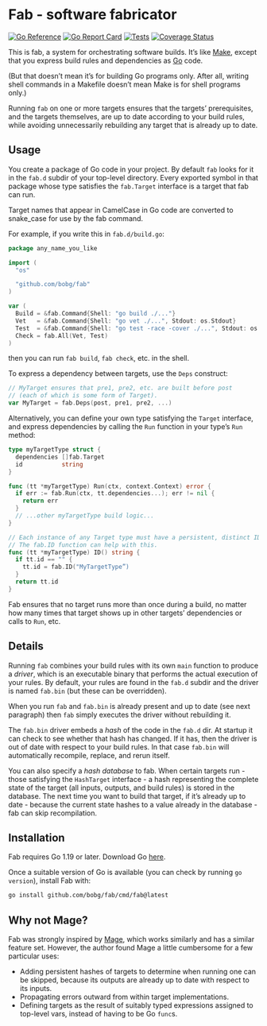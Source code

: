 # Fab - software fabricator

[![Go Reference](https://pkg.go.dev/badge/github.com/bobg/fab.svg)](https://pkg.go.dev/github.com/bobg/fab)
[![Go Report Card](https://goreportcard.com/badge/github.com/bobg/fab)](https://goreportcard.com/report/github.com/bobg/fab)
[![Tests](https://github.com/bobg/fab/actions/workflows/go.yml/badge.svg)](https://github.com/bobg/fab/actions/workflows/go.yml)
[![Coverage Status](https://coveralls.io/repos/github/bobg/fab/badge.svg?branch=main)](https://coveralls.io/github/bobg/fab?branch=main)

This is fab,
a system for orchestrating software builds.
It’s like [Make](https://en.wikipedia.org/wiki/Make_(software)),
except that you express build rules and dependencies as [Go](https://go.dev/) code.

(But that doesn’t mean it’s for building Go programs only.
After all, writing shell commands in a Makefile doesn’t mean Make is for shell programs only.)

Running `fab` on one or more targets ensures that the targets’ prerequisites,
and the targets themselves,
are up to date according to your build rules,
while avoiding unnecessarily rebuilding any target that is already up to date.

## Usage

You create a package of Go code in your project.
By default `fab` looks for it in the `fab.d` subdir of your top-level directory.
Every exported symbol in that package
whose type satisfies the `fab.Target` interface
is a target that fab can run.

Target names that appear in CamelCase in Go code
are converted to snake_case for use by the fab command.

For example, if you write this in `fab.d/build.go`:

```go
package any_name_you_like

import (
  "os"

  "github.com/bobg/fab"
)

var (
  Build = &fab.Command{Shell: "go build ./..."}
  Vet   = &fab.Command{Shell: "go vet ./...", Stdout: os.Stdout}
  Test  = &fab.Command{Shell: "go test -race -cover ./...", Stdout: os.Stdout}
  Check = fab.All(Vet, Test)
)
```

then you can run `fab build`, `fab check`, etc. in the shell.

To express a dependency between targets, use the `Deps` construct:

```go
// MyTarget ensures that pre1, pre2, etc. are built before post
// (each of which is some form of Target).
var MyTarget = fab.Deps(post, pre1, pre2, ...)
```

Alternatively,
you can define your own type satisfying the `Target` interface,
and express dependencies by calling the `Run` function in your type’s `Run` method:

```go
type myTargetType struct {
  dependencies []fab.Target
  id           string
}

func (tt *myTargetType) Run(ctx, context.Context) error {
  if err := fab.Run(ctx, tt.dependencies...); err != nil {
    return err
  }
  // ...other myTargetType build logic...
}

// Each instance of any Target type must have a persistent, distinct ID.
// The fab.ID function can help with this.
func (tt *myTargetType) ID() string {
  if tt.id == "" {
    tt.id = fab.ID("MyTargetType”)
  }
  return tt.id
}
```

Fab ensures that no target runs more than once during a build,
no matter how many times that target shows up in other targets’ dependencies
or calls to `Run`, etc.

## Details

Running `fab` combines your build rules with its own `main` function to produce a _driver_,
which is an executable binary that performs the actual execution of your rules.
By default, your rules are found in the `fab.d` subdir and the driver is named `fab.bin`
(but these can be overridden).

When you run `fab` and `fab.bin` is already present and up to date
(see next paragraph)
then `fab` simply executes the driver without rebuilding it.

The `fab.bin` driver embeds a _hash_ of the code in the `fab.d` dir.
At startup it can check to see whether that hash has changed.
If it has, then the driver is out of date with respect to your build rules.
In that case `fab.bin` will automatically recompile, replace, and rerun itself.

You can also specify a _hash database_ to fab.
When certain targets run -
those satisfying the `HashTarget` interface -
a hash representing the complete state of the target
(all inputs, outputs, and build rules)
is stored in the database.
The next time you want to build that target,
if it’s already up to date -
because the current state hashes to a value already in the database -
fab can skip recompilation.

## Installation

Fab requires Go 1.19 or later.
Download Go [here](https://go.dev/dl/).

Once a suitable version of Go is available
(you can check by running `go version`),
install Fab with:

```sh
go install github.com/bobg/fab/cmd/fab@latest
```

## Why not Mage?

Fab was strongly inspired by [Mage](https://magefile.org/),
which works similarly and has a similar feature set.
However, the author found Mage a little cumbersome for a few particular uses:

- Adding persistent hashes of targets
  to determine when running one can be skipped,
  because its outputs are already up to date
  with respect to its inputs.
- Propagating errors outward from within target implementations.
- Defining targets as the result of suitably typed expressions assigned to top-level vars,
  instead of having to be Go `func`s.
